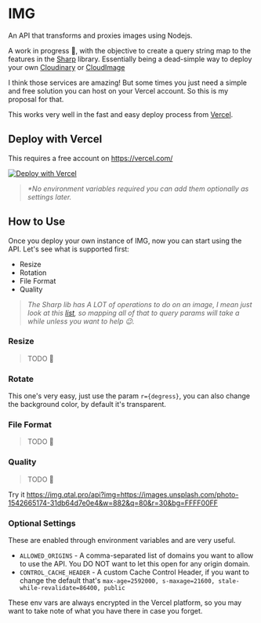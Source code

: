 # IMG

An API that transforms and proxies images using Nodejs.

A work in progress  🚧, with the objective to create a query string map to the features in the [Sharp](https://github.com/lovell/sharp) library. Essentially being a dead-simple way to deploy your own [Cloudinary](https://cloudinary.com/) or [CloudImage](https://www.cloudimage.io/)

I think those services are amazing! But some times you just need a simple and free solution you can host on your Vercel account. So this is my proposal for that.

This works very well in the fast and easy deploy process from [Vercel](https://vercel.com).

## Deploy with Vercel

This requires a free account on https://vercel.com/

[![Deploy with Vercel](https://vercel.com/button)](https://vercel.com/import/git?s=https%3A%2F%2Fgithub.com%2Fjuanpujol%2Fipw&project-name=ipw&repository-name=ipw)

> _*No environment variables required you can add them optionally as settings later._

## How to Use

Once you deploy your own instance of IMG, now you can start using the API. Let's see what is supported first:

- Resize
- Rotation
- File Format
- Quality

> _The Sharp lib has A LOT of operations to do on an image, I mean just look at this [list](https://sharp.pixelplumbing.com/api-operation), so mapping all of that to query params will take a while unless you want to help 😉._

### Resize
> TODO 🚧

### Rotate
This one's very easy, just use the param `r={degress}`, you can also change the background color, by default it's transparent.

### File Format
> TODO 🚧

### Quality
> TODO 🚧

Try it
https://img.qtal.pro/api?img=https://images.unsplash.com/photo-1542665174-31db64d7e0e4&w=882&q=80&r=30&bg=FFFF00FF

### Optional Settings

These are enabled through environment variables and are very useful.

- `ALLOWED_ORIGINS` - A comma-separated list of domains you want to allow to use the API. You DO NOT want to let this open for any origin domain.
- `CONTROL_CACHE_HEADER` - A custom Cache Control Header, if you want to change the default that's `max-age=2592000, s-maxage=21600, stale-while-revalidate=86400, public`

These env vars are always encrypted in the Vercel platform, so you may want to take note of what you have there in case you forget.